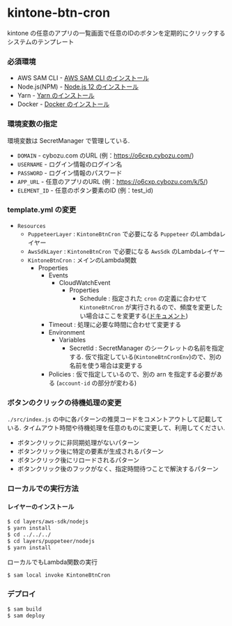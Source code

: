 # kintone-btn-cron

kintone の任意のアプリの一覧画面で任意のIDのボタンを定期的にクリックするシステムのテンプレート

### 必須環境

* AWS SAM CLI - [AWS SAM CLI のインストール](https://docs.aws.amazon.com/serverless-application-model/latest/developerguide/serverless-sam-cli-install.html)
* Node.js(NPM) - [Node.js 12 のインストール](https://nodejs.org/ja/)
* Yarn - [Yarn のインストール](https://classic.yarnpkg.com/ja/docs/install/)
* Docker - [Docker のインストール](https://hub.docker.com/search/?type=edition&offering=community)

### 環境変数の指定

環境変数は SecretManager で管理している.

* `DOMAIN` - cybozu.com のURL (例：https://o6cxp.cybozu.com/)
* `USERNAME` - ログイン情報のログイン名
* `PASSWORD` - ログイン情報のパスワード
* `APP_URL` - 任意のアプリのURL (例：https://o6cxp.cybozu.com/k/5/)
* `ELEMENT_ID` - 任意のボタン要素のID (例：test_id)

### template.yml の変更

- `Resources`
  - `PuppeteerLayer` : `KintoneBtnCron` で必要になる `Puppeteer` のLambdaレイヤー
  - `AwsSdkLayer` : `KintoneBtnCron` で必要になる `AwsSdk` のLambdaレイヤー
  - `KintoneBtnCron` : メインのLambda関数
    - Properties
      - Events
        - CloudWatchEvent
          - Properties
            - Schedule : 指定された `cron` の定義に合わせて `KintoneBtnCron` が実行されるので、頻度を変更したい場合はここを変更する([ドキュメント](https://docs.aws.amazon.com/ja_jp/lambda/latest/dg/services-cloudwatchevents-expressions.html))
      - Timeout : 処理に必要な時間に合わせて変更する
      - Environment
        - Variables
          - SecretId : SecretManager のシークレットの名前を指定する. 仮で指定している(`KintoneBtnCronEnv`)ので、別の名前を使う場合は変更する
      - Policies : 仮で指定しているので、別の arn を指定する必要がある (`account-id` の部分が変わる)

### ボタンのクリックの待機処理の変更

`./src/index.js` の中に各パターンの推奨コードをコメントアウトして記載している.
タイムアウト時間や待機処理を任意のものに変更して、利用してください.

- ボタンクリックに非同期処理がないパターン
- ボタンクリック後に特定の要素が生成されるパターン
- ボタンクリック後にリロードされるパターン
- ボタンクリック後のフックがなく、指定時間待つことで解決するパターン

### ローカルでの実行方法

#### レイヤーのインストール

```bash
$ cd layers/aws-sdk/nodejs
$ yarn install
$ cd ../../../
$ cd layers/puppeteer/nodejs
$ yarn install
```

ローカルでもLambda関数の実行

```bash
$ sam local invoke KintoneBtnCron
```

### デプロイ

```bash
$ sam build
$ sam deploy
```
